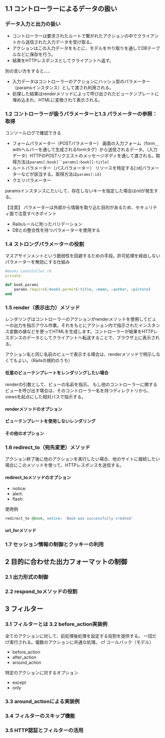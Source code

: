 ## 1.1 コントローラーによるデータの扱い
### データ入力と出力の扱い
- コントローラーは要求されたルートで繋がれたアクションの中でクライアントから送信された入力データを受け取る。
- アクションはこの入力データをもとに、モデルをやり取りを通してDBテーブルなどに保存を行う。
- 結果をHTTPレスポンスとしてクライアントへ返す。

別の言い方をすると、、、
- 入力データはコントローラーのアクションにハッシュ型のパラメーター（paramsインスタンス）として渡され利用される。
- 処理した結果はrenderメソッドによって呼び出されたビューテンプレートに埋め込まれ、HTMLに変換されて表示される。

### 1.2 コントローラーが扱うパラメーターと1.3 パラメーターの参照：取得
コンソールログで確認できる
- フォームパラメーター（POSTパラメーター）
画面の入力フォーム（form＿withヘルパーを通して生成されるformタグ）から送信されるデータ。（入力データ）HTTPのPOSTリクエストのメッセージボディを通して渡される。取得方法は`params[:book]``params[:book][:title]`
- ルートパラメーター（パスパラメーター）
リソースを特定する[:id]パラメーターなどが該当する。取得方法は`params[:id]`
- クエリパラメーター

paramsインスタンスにたいして、存在しないキーを指定した場合はnilが発生する。

【注意】
パラメーターは外部から情報を取り込む目的があるため、セキュリティ面で注意すべきポイント
- Railsルールに則ったバリデーション
- DBとの整合性を持つパラメーターを使用する

### 1.4 ストロングパラメーターの役割
マスアサインメントという脆弱性を回避するための手段。許可処理を経由しないパラメーターを無効にする仕組み
```ruby
#books_contololler.rb
private

def book_params
    params.require(:book).permit(:title, :memo, :author, :picture)
end
```

### 1.5 render（表示出力）メソッド
レンダリングはコントローラーのアクションがrenderメソッドを使用してビューの出力を指示アウル作業。それをもとにアクション内で指示されたインスタンス変数の値などを使ってHTMLを生成します。コントローラーが結果をHTTPレスポンスのデータとしてクライアントへ転送することで、ブラウザ上に表示される。

アクション名と同じ名前のビューで表示する場合は、renderメソッドで明示しなくてもよい。（Railsの規約のうち）

#### 任意のビューテンプレートをレンダリングしたい場合
renderの引数として、ビューの名前を指示。
もし他のコントローラーに関するビューを呼び出す場合は、そのコントローラー名を持つディレクトリから、viewsを起点にした相対パスで指示する。

#### renderメソッドのオプション
#### ビューテンプレートを使用しないレンダリング
#### その他のオプション

### 1.6 redirect_to（宛先変更）メソッド
アクション終了後に他のアクションを実行したい場合、他のサイトに接続したい場合にこのメソッドを使って、HTTPレスポンスを送信する。

#### redirect_toメソッドのオプション
- notice:
- alert:
- flash:

使用例
```ruby
redirect_to @book, notice: 'Book was successfully created'
```
#### url_forメソッド

### 1.7 セッション情報の制御とクッキーの利用

## 2 目的に合わせた出力フォーマットの制御
### 2.1 出力形式の制御
### 2.2 respond_toメソッドの役割

## 3 フィルター
### 3.1 フィルターとは 3.2 before_action実装例
全てのアクションに対して、前処理後処理を設定する役割を提供する。
一回だけ実行される。複数のアクションに共通な処理。
cf コールバック（モデル）

- before_action
- after_action
- around_action

特定のアクションに対するオプション
- except
- only

### 3.3 around_actionによる実装例
### 3.4 フィルターのスキップ機能
### 3.5 HTTP認証とフィルターの活用
